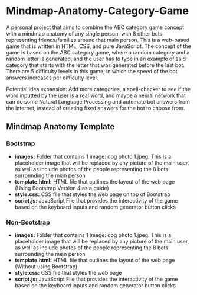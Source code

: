 # Mindmap-Anatomy-Category-Game
A personal project that aims to combine the ABC category game concept with a mindmap anatomy of any single person, with 8 other bots representing friends/families around that
main person. This is a web-based game that is written in HTML, CSS, and pure JavaScript. The concept of the game is based on the ABC category game, where a random category
and a random letter is generated, and the user has to type in an example of said category that starts with the letter that was generated before the last bot. There are 5
difficulty levels in this game, in which the speed of the bot answers increases per difficulty level.

Potential idea expansion: Add more categories, a spell-checker to see if the word inputted by the user is a real word, and maybe a neural network that can do some Natural Language Processing and automate bot answers from the internet, instead of creating fixed answers for the bot to choose from.

<h2>Mindmap Anatomy Template</h2>
<h3>Bootstrap</h3>
<ul>
  <li><b>images:</b> Folder that contains 1 image: dog photo 1.jpeg. This is a placeholder image that will be replaced by any picture of the main user, as well as include
    photos of the people representing the 8 bots surrounding the mian person</li>
  <li><b>template.html:</b> HTML file that outlines the layout of the web page (Using Bootstrap Version 4 as a guide)</li>
  <li><b>style.css:</b> CSS file that styles the web page on top of Bootstrap</li>
  <li><b>script.js:</b> JavaScript File that provides the interactivity of the game based on the keyboard inputs and random generator button clicks</li>
</ul>

<h3>Non-Bootstrap</h3>
<ul>
  <li><b>images:</b> Folder that contains 1 image: dog photo 1.jpeg. This is a placeholder image that will be replaced by any picture of the main user, as well as include
    photos of the people representing the 8 bots surrounding the mian person</li>
  <li><b>template.html:</b> HTML file that outlines the layout of the web page (Without using Bootstrap)</li>
  <li><b>style.css:</b> CSS file that styles the web page</li>
  <li><b>script.js:</b> JavaScript File that provides the interactivity of the game based on the keyboard inputs and random generator button clicks</li>
</ul>

